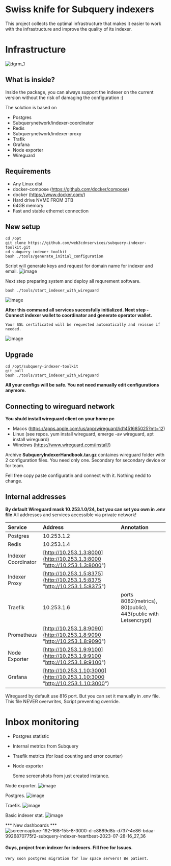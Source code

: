 # Swiss knife for Subquery indexers

This project collects the optimal infrastructure that makes it easier to work with the infrastructure and improve the quality of its indexer.


# Infrastructure
![dgrm_1](https://github.com/web3cdnservices/subquery-indexer-toolkit/assets/115787312/7e5e1bbc-cbb1-4b1a-acfb-0ebce31bac07)



## What is inside?
Inside the package, you can always support the indexer on the current version without the risk of damaging the configuration :)

The solution is based on
- Postgres
- Subquerynetwork/indexer-coordinator
- Redis
- Subquerynetwork/indexer-proxy
- Trafik
- Grafana
- Node exporter
- Wireguard

## Requirements

 - Any Linux dist
 - docker-compose (https://github.com/docker/compose)
 - docker (https://www.docker.com/)
 - Hard drive NVME FROM 3TB
 - 64GB memory
 - Fast and stable ethernet connection

## New setup
```
cd /opt
git clone https://github.com/web3cdnservices/subquery-indexer-toolkit.git
cd subquery-indexer-toolkit
bash ./tools/generate_initial_configuration
```
Script will generate keys and request for domain name for indexer and email.
![image](https://github.com/web3cdnservices/subquery-indexer-toolkit/assets/115787312/02422cd4-626a-4c53-b923-a19bc0203aae)

Next step preparing system and deploy all requrement software.
```
bash ./tools/start_indexer_with_wireguard 
```
![image](https://github.com/web3cdnservices/subquery-indexer-toolkit/assets/115787312/d0a372c3-9d5a-45c3-8fc2-17f83df748aa)

**After this command all services succesfully initialized. Next step - Connect indexer wallet to coordinator and generate operator wallet.** 
```
Your SSL certificated will be requested automatically and reissue if needed.
```

![image](https://github.com/web3cdnservices/subquery-indexer-toolkit/assets/115787312/dcaba754-3669-4052-9acb-6f334acff2c4)


## Upgrade
```
cd /opt/subquery-indexer-toolkit
git pull
bash ./tools/start_indexer_with_wireguard 
```
**All your configs will be safe. You not need manually edit configurations anymore.**


## Connecting to wireguard network
**You shuld install wireguard client on your home pc**
- Macos (https://apps.apple.com/us/app/wireguard/id1451685025?mt=12)
- Linux (see repos. yum install wireguard, emerge -av wireguard, apt install wireguard)
- Windows (https://www.wireguard.com/install/)
  
Archive **SubqueryIndexerHandbook.tar.gz** containes wireguard folder with 2 configuration files.
You need only one. Secondary for secondary device or for team.

Fell free copy paste configuratin and connect with it. Nothing nedd to change.

## Internal addresses
**By default Wireguard mask 10.253.1.0/24, but you can set you own in .env file**
All addresses and services accessible via private network!

|  Service |  Address | Annotation |
| :------------ | :------------ | :------------ |
|  Postgres |  10.253.1.2 | |
|  Redis | 10.253.1.4  | |
| Indexer Coordinator  |  [http://10.253.1.3:8000](http://10.253.1.3:8000 "http://10.253.1.3:8000") | |
| Indexer Proxy  |  [http://10.253.1.5:8375](http://10.253.1.5:8375 "http://10.253.1.5:8375") | |
| Traefik  |  10.253.1.6 | ports 8082(metrics), 80(public), 443(public with Letsencrypt) |
| Prometheus  |  [http://10.253.1.8:9090](http://10.253.1.8:9090 "http://10.253.1.8:9090") | |
| Node Exporter  |  [http://10.253.1.9:9100](http://10.253.1.9:9100 "http://10.253.1.9:9100") | |
| Grafana  |  [http://10.253.1.10:3000](http://10.253.1.10:3000 "http://10.253.1.10:3000") | |

Wireguard by default use 816 port. But you can set it manually in .env file. This file NEVER overwrites, Script preventing override.


# Inbox monitoring
- Postgres statistic
- Internal metrics from Subquery
- Traefik metrics (for load counting and error counter)
- Node exporter

  Some screenshots from just created instance.

Node exporter.
![image](https://github.com/web3cdnservices/subquery-indexer-toolkit/assets/115787312/48db3d6a-387a-4711-8b8a-be0dfae1559d)

Postgres.
![image](https://github.com/web3cdnservices/subquery-indexer-toolkit/assets/115787312/0badd3e8-ca1e-447d-86e6-572c7694d1b2)

Traefik.
![image](https://github.com/web3cdnservices/subquery-indexer-toolkit/assets/115787312/48aae68f-7f4f-4314-aeb7-c77cca6bb816)

Basic indexer stat.
![image](https://github.com/web3cdnservices/subquery-indexer-toolkit/assets/115787312/94730cae-0c2c-4cae-8fc4-621c9808aed0)


*** New dashboards ***
![screencapture-192-168-155-8-3000-d-c8889d8b-d737-4e86-bdaa-9926870775f2-subquery-indexer-heartbeat-2023-07-28-16_27_36](https://github.com/web3cdnservices/subquery-indexer-toolkit/assets/115787312/949b1738-0ca3-4dbe-a699-03a92b89756c)


  #### Guys, project from indexer for indexers. Fill free for Issues.
  ```
  Very soon postgres migration for low space servers! Be patient.
```
